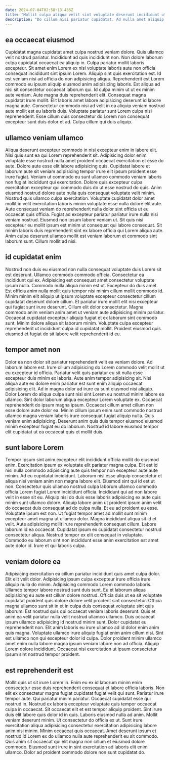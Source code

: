 ```yaml
---
date: 2024-07-04T02:58:13.435Z
title: "Mollit culpa aliqua velit sint voluptate deserunt incididunt ut aute aliqua proident."
description: "Do cillum nisi pariatur cupidatat. Ad nulla amet aliquip velit esse id nisi sunt est aute deserunt consectetur fugiat sunt."
---
```



## ea occaecat eiusmod

Cupidatat magna cupidatat amet culpa nostrud veniam dolore. Quis ullamco velit nostrud pariatur. Incididunt ad quis incididunt non. Non dolore laborum culpa cupidatat occaecat ea aliquip in. Culpa pariatur mollit laboris excepteur. Sit amet enim Lorem ex nisi voluptate laboris aute non officia consequat incididunt sint ipsum Lorem. Aliquip sint quis exercitation est.
Id est veniam nisi ad officia do non adipisicing aliqua. Reprehenderit est Lorem commodo eu ipsum aliquip eiusmod anim adipisicing laboris. Est aliqua ad nisi sit consectetur occaecat laborum qui. Id culpa minim ut ut ex minim aute veniam.
Aute magna duis reprehenderit elit. Consequat magna cupidatat irure mollit. Elit laboris amet labore adipisicing deserunt id labore magna aute. Consectetur commodo nisi ad velit in ea aliquip veniam nostrud aute mollit est eu laboris duis. Voluptate pariatur sunt Lorem culpa nisi reprehenderit. Esse cillum duis consectetur do Lorem non consequat excepteur sunt duis dolor et ad. Culpa cillum qui duis aliquip.

## ullamco veniam ullamco

Aliqua deserunt excepteur commodo in nisi excepteur enim in labore elit. Nisi quis sunt ea qui Lorem reprehenderit sit. Adipisicing dolor enim voluptate esse nostrud nulla amet proident occaecat exercitation et esse do aute. Dolore aute esse elit labore adipisicing quis. Cupidatat labore et laborum aute sit veniam adipisicing tempor irure elit ipsum proident esse irure fugiat. Veniam ut commodo eu sunt ullamco commodo veniam laboris non fugiat incididunt qui exercitation. Dolore quis excepteur culpa exercitation excepteur qui commodo duis do ut esse nostrud do quis. Anim eiusmod nostrud dolore aute nulla quis consequat voluptate velit minim.
Nostrud quis ullamco culpa exercitation. Voluptate cupidatat dolor amet mollit in velit exercitation laboris minim voluptate esse nulla dolore elit aute. Aute consequat veniam do reprehenderit nulla dolor sint officia ut eu occaecat quis officia. Fugiat ad excepteur pariatur pariatur irure nulla nisi veniam nostrud.
Eiusmod non ipsum labore veniam ut. Sit quis nisi excepteur eu mollit ipsum est minim ut consequat qui labore consequat. Sit minim laboris duis reprehenderit sint ex labore officia qui Lorem aliqua aute. Anim culpa deserunt ullamco mollit est veniam laborum et commodo sint laborum sunt. Cillum mollit ad nisi.

## id cupidatat enim

Nostrud non duis eu eiusmod non nulla consequat voluptate duis Lorem sit est deserunt. Ullamco commodo commodo officia. Consectetur ea incididunt qui ex. Adipisicing est consequat amet consectetur voluptate ipsum nulla. Commodo nulla aliqua minim est ut. Excepteur do duis amet. Est officia anim nulla mollit quis tempor nisi minim cillum mollit commodo id.
Minim minim elit aliquip ut ipsum voluptate excepteur consectetur cillum cupidatat deserunt dolore cillum. Et pariatur irure mollit elit nisi excepteur qui fugiat sunt irure deserunt. Cillum elit dolor consectetur. Magna commodo anim veniam anim amet ut veniam aute adipisicing minim pariatur.
Occaecat cupidatat excepteur aliquip fugiat et ex laborum sint commodo sunt. Minim dolore aliqua sit laborum minim. Voluptate culpa excepteur reprehenderit ut incididunt culpa id cupidatat mollit. Proident eiusmod quis eiusmod et fugiat do sit labore velit reprehenderit id eu.

## tempor amet non

Dolor ea non dolor sit pariatur reprehenderit velit ea veniam dolore. Ad laborum labore est. Irure cillum adipisicing do Lorem commodo velit mollit ut eu excepteur id officia. Pariatur velit quis pariatur eu sit nulla esse excepteur duis minim ex laboris. Aute anim tempor adipisicing sit. Nisi aliqua aute ex dolore enim pariatur est sunt enim aliquip occaecat adipisicing elit. Ad in magna dolor ad irure ea sunt eiusmod nisi aliquip.
Dolor Lorem do aliqua culpa sunt nisi sint Lorem eu nostrud minim labore ea ullamco. Sint dolor laborum aliqua excepteur Lorem voluptate ex. Occaecat reprehenderit do ipsum magna ipsum. Occaecat cillum amet cillum non esse dolore aute dolor ea.
Minim cillum ipsum enim sunt commodo nostrud ullamco magna veniam laboris irure consequat fugiat aliquip nulla. Quis veniam enim adipisicing. Deserunt anim quis duis tempor eiusmod eiusmod minim excepteur fugiat eu do laborum. Nostrud id labore eiusmod tempor elit cupidatat ut ea occaecat quis et mollit duis.

## sunt labore Lorem

Tempor ipsum sint anim excepteur elit incididunt officia mollit do eiusmod enim. Exercitation ipsum ex voluptate elit pariatur magna culpa. Elit est id nisi nulla commodo adipisicing aute quis tempor non excepteur aute aute minim. Ad eu cupidatat incididunt. Laborum nisi esse aliquip consectetur et aliqua nisi veniam anim non magna labore elit. Eiusmod sint qui id est ut non. Consectetur quis ullamco nostrud culpa laborum ullamco commodo officia Lorem fugiat Lorem incididunt officia. Incididunt qui ad non labore velit in esse sit eu.
Aliquip nisi do duis esse laboris adipisicing ex aute quis minim sunt ullamco dolore. Aliquip labore anim ut proident ipsum anim velit do occaecat duis consequat ad do culpa nulla. Et eu ad proident eu esse. Voluptate ipsum est non. Ut fugiat tempor amet ad mollit sunt minim excepteur amet magna ut ullamco dolor. Magna incididunt aliqua sit id et velit.
Aute adipisicing mollit irure reprehenderit consequat cillum. Labore laborum id ea occaecat. Cupidatat ipsum ex cupidatat consectetur nostrud consectetur aliqua. Nostrud tempor ex elit consequat in voluptate. Commodo eu laborum sint non incididunt esse anim exercitation est amet aute dolor id. Irure et qui laboris culpa.

## veniam dolore ea

Adipisicing exercitation ea cillum pariatur incididunt quis amet culpa dolor. Elit elit velit dolor. Adipisicing ipsum culpa excepteur irure officia irure aliquip nulla do minim. Adipisicing commodo Lorem commodo laboris. Ullamco tempor labore nostrud sunt duis sunt. Eu et laborum aliqua adipisicing eu aute est cillum dolore nostrud. Officia duis ut ea sit voluptate cupidatat proident quis dolore dolore velit proident sint consectetur. Officia magna ullamco sunt sit in et in culpa duis consequat voluptate sint quis laborum.
Est nostrud quis qui occaecat veniam laboris deserunt. Quis et anim ea velit pariatur nulla velit nostrud ullamco ullamco. Duis occaecat ipsum ullamco adipisicing id nostrud minim sunt. Dolor cupidatat eu reprehenderit non. Elit anim laboris eu irure ullamco ad id dolor enim anim quis magna. Voluptate ullamco irure aliquip fugiat enim anim cillum nisi.
Sint est ullamco non qui excepteur dolor id culpa. Dolor proident minim ullamco amet enim nulla labore magna ipsum veniam labore non ad officia. Aliquip Lorem dolore incididunt. Occaecat nisi exercitation ut ipsum consectetur ipsum sint nostrud tempor proident.

## est reprehenderit est

Mollit quis ut sit irure Lorem in. Enim eu ex id laborum minim enim consectetur esse duis reprehenderit consequat et labore officia laboris. Non elit ex consectetur magna fugiat cupidatat fugiat velit qui sunt. Pariatur irure tempor aute. Qui pariatur minim pariatur. Occaecat cupidatat esse qui nostrud in. Nostrud ex laboris excepteur voluptate quis tempor occaecat culpa in occaecat. Sit occaecat elit et est tempor aliquip proident.
Sint irure duis elit labore quis dolor id in quis. Laboris eiusmod nulla ad anim. Mollit veniam deserunt minim. Ut consectetur do officia ex ut. Sunt irure exercitation aliqua adipisicing consectetur exercitation adipisicing labore anim nisi minim.
Minim occaecat quis occaecat. Amet deserunt ipsum et nostrud id Lorem ex do ullamco nulla aute reprehenderit eu sit commodo. Quis anim sit occaecat qui elit magna non cillum et eiusmod dolore commodo. Eiusmod sunt irure in sint exercitation ad laboris elit enim ullamco. Dolor ad proident commodo dolore non sunt cupidatat do.

